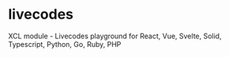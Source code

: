 # livecodes
XCL module - Livecodes playground for React, Vue, Svelte, Solid, Typescript, Python, Go, Ruby, PHP
